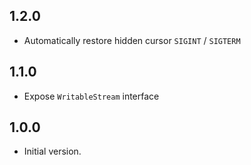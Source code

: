 ## 1.2.0

- Automatically restore hidden cursor `SIGINT` / `SIGTERM`

## 1.1.0

- Expose `WritableStream` interface

## 1.0.0

- Initial version.
